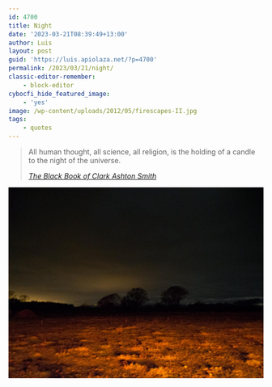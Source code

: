 ```yaml
---
id: 4700
title: Night
date: '2023-03-21T08:39:49+13:00'
author: Luis
layout: post
guid: 'https://luis.apiolaza.net/?p=4700'
permalink: /2023/03/21/night/
classic-editor-remember:
    - block-editor
cybocfi_hide_featured_image:
    - 'yes'
image: /wp-content/uploads/2012/05/firescapes-II.jpg
tags:
    - quotes
---
```


> All human thought, all science, all religion, is the holding of a candle to the night of the universe.
> 
> <cite>[The Black Book of Clark Ashton Smith](http://www.eldritchdark.com/writings/nonfiction/37/the-black-book-of-clark-ashton-smith)</cite>

![Firescapes, Canterbury.](/assets/images/firescapes_ii.jpg)
